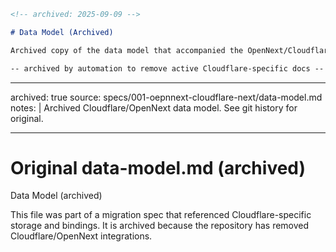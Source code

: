 ```markdown
<!-- archived: 2025-09-09 -->

# Data Model (Archived)

Archived copy of the data model that accompanied the OpenNext/Cloudflare migration.

-- archived by automation to remove active Cloudflare-specific docs --
```

---

archived: true
source: specs/001-oepnnext-cloudflare-next/data-model.md
notes: |
Archived Cloudflare/OpenNext data model. See git history for original.

---

# Original data-model.md (archived)

<original content archived for historical purposes>
Data Model (archived)

This file was part of a migration spec that referenced Cloudflare-specific storage and bindings. It is archived because the repository has removed Cloudflare/OpenNext integrations.
